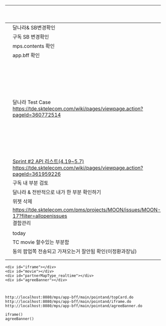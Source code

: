 |      |                                                              | 해결 | 기타                          |
| ---- | ------------------------------------------------------------ | ---- | ----------------------------- |
|      | 달나라& SB변경확인                                           | O    |                               |
|      | 구독 SB 변경확인                                             | O    |                               |
|      | mps.contents 확인                                            | O    |                               |
|      | app.bff 확인                                                 | O    |                               |
|      | 달나라 Test Case<br />https://tde.sktelecom.com/wiki/pages/viewpage.action?pageId=360772514 |      | 로그인이 안되서 달나라 & 못함 |
|      | [Sprint #2 API 리스트(4.19~5.7)](https://tde.sktelecom.com/wiki/pages/viewpage.action?pageId=361959226)<br />https://tde.sktelecom.com/wiki/pages/viewpage.action?pageId=361959226 |      |                               |
|      | 구독 내 부분 검토                                            |      |                               |
|      | 달나라 & 전반적으로 내가 한 부분 확인하기                    |      |                               |
|      | 위젯 삭제                                                    |      |                               |
|      | https://tde.sktelecom.com/pms/projects/MOON/issues/MOON-17?filter=allopenissues<br />결함관리 |      |                               |
|      |                                                              |      |                               |
|      | today                                                        |      |                               |
|      | TC movie 할수있는 부분함                                     | O    |                               |
|      | 동의 팝업쪽 전송되고 가져오는거 잘안됨 확인(이정환과장님)    | O    |                               |
|      |                                                              |      |                               |
|      |                                                              |      |                               |





```
<div id="iframe"></div>
<div id="movie"></div>
<div id="partnerMapType_realtime"></div>
<div id="agreeBanner"></div>



http://localhost:8080/mps/app-bff/main/pointand/topCard.do
http://localhost:8080/mps/app-bff/main/pointand/iframe.do
http://localhost:8080/mps/app-bff/main/pointand/agreeBanner.do

iframe()
agreeBanner()

```

